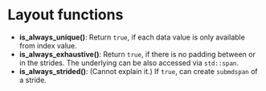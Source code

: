 # Layout functions

- **is_always_unique()**: Return `true`, if each data value is only available from index value.
- **is_always_exhaustive()**: Return `true`, if there is no padding between or in the strides. The underlying can be also accessed via `std::span`.
- **is_always_strided()**: (Cannot explain it.) If `true`, can create `submdspan` of a stride.
